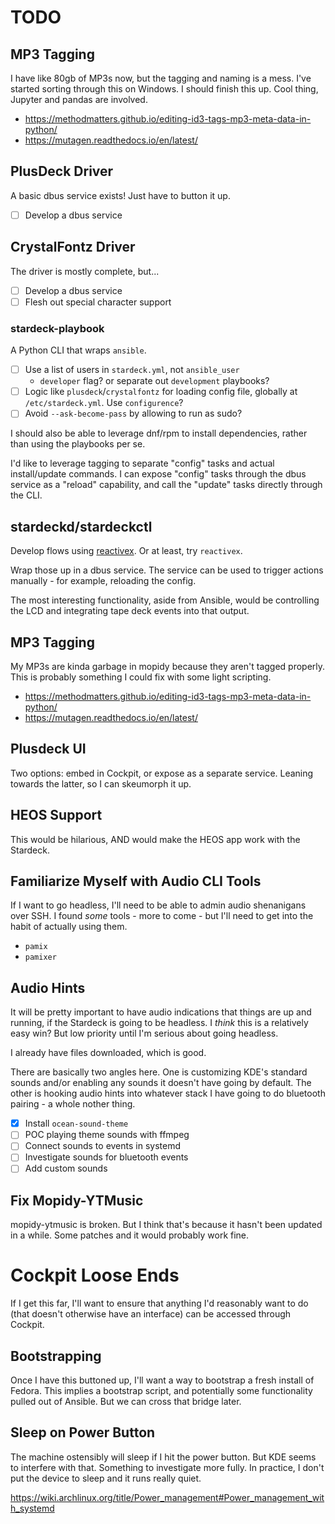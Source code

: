 # TODO

## MP3 Tagging

I have like 80gb of MP3s now, but the tagging and naming is a mess. I've started sorting through this on Windows. I should finish this up. Cool thing, Jupyter and pandas are involved.

- <https://methodmatters.github.io/editing-id3-tags-mp3-meta-data-in-python/>
- <https://mutagen.readthedocs.io/en/latest/>

## PlusDeck Driver

A basic dbus service exists! Just have to button it up.

- [ ] Develop a dbus service

## CrystalFontz Driver

The driver is mostly complete, but...

- [ ] Develop a dbus service
- [ ] Flesh out special character support

### stardeck-playbook

A Python CLI that wraps `ansible`.

- [ ] Use a list of users in `stardeck.yml`, not `ansible_user`
  - `developer` flag? or separate out `development` playbooks?
- [ ] Logic like `plusdeck`/`crystalfontz` for loading config file, globally at `/etc/stardeck.yml`. Use `configurence`?
- [ ] Avoid `--ask-become-pass` by allowing to run as sudo?

I should also be able to leverage dnf/rpm to install dependencies, rather than using the playbooks per se.

I'd like to leverage tagging to separate "config" tasks and actual install/update commands. I can expose "config" tasks through the dbus service as a "reload" capability, and call the "update" tasks directly through the CLI.

## stardeckd/stardeckctl

Develop flows using [reactivex](https://rxpy.readthedocs.io/en/latest/get_started.html). Or at least, try `reactivex`.

Wrap those up in a dbus service. The service can be used to trigger actions manually - for example, reloading the config.

The most interesting functionality, aside from Ansible, would be controlling the LCD and integrating tape deck events into that output.

## MP3 Tagging

My MP3s are kinda garbage in mopidy because they aren't tagged properly. This is probably something I could fix with some light scripting.

- <https://methodmatters.github.io/editing-id3-tags-mp3-meta-data-in-python/>
- <https://mutagen.readthedocs.io/en/latest/>

## Plusdeck UI

Two options: embed in Cockpit, or expose as a separate service. Leaning towards the latter, so I can skeumorph it up.

## HEOS Support

This would be hilarious, AND would make the HEOS app work with the Stardeck.

## Familiarize Myself with Audio CLI Tools

If I want to go headless, I'll need to be able to admin audio shenanigans over SSH. I found *some* tools - more to come - but I'll need to get into the habit of actually using them.

- `pamix`
- `pamixer`

## Audio Hints

It will be pretty important to have audio indications that things are up and running, if the Stardeck is going to be headless. I *think* this is a relatively easy win? But low priority until I'm serious about going headless.

I already have files downloaded, which is good.

There are basically two angles here. One is customizing KDE's standard sounds and/or enabling any sounds it doesn't have going by default. The other is hooking audio hints into whatever stack I have going to do bluetooth pairing - a whole nother thing.

- [x] Install `ocean-sound-theme`
- [ ] POC playing theme sounds with ffmpeg
- [ ] Connect sounds to events in systemd
- [ ] Investigate sounds for bluetooth events
- [ ] Add custom sounds

## Fix Mopidy-YTMusic

mopidy-ytmusic is broken. But I think that's because it hasn't been updated in a while. Some patches and it would probably work fine.

# Cockpit Loose Ends

If I get this far, I'll want to ensure that anything I'd reasonably want to do (that doesn't otherwise have an interface) can be accessed through Cockpit.

## Bootstrapping

Once I have this buttoned up, I'll want a way to bootstrap a fresh install of Fedora. This implies a bootstrap script, and potentially some functionality pulled out of Ansible. But we can cross that bridge later.

## Sleep on Power Button

The machine ostensibly will sleep if I hit the power button. But KDE seems to interfere with that. Something to investigate more fully. In practice, I don't put the device to sleep and it runs really quiet.

<https://wiki.archlinux.org/title/Power_management#Power_management_with_systemd>
